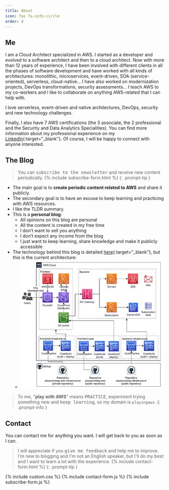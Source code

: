 ```yaml
---
title: About
icon: fas fa-info-circle
order: 4
---
```


## Me

I am a Cloud Architect specialized in AWS. I started as a developer and evolved to a software architect and then to a cloud architect. Now with more than 12 years of experience, I have been involved with different clients in all the phases of software development and have worked with all kinds of architectures: monolithic, microservices, event-driven, SOA (service-oriented), serverless, cloud-native... I have also worked on modernization projects, DevOps transformations, security assessments... I teach AWS to my co-workers and I like to collaborate on anything AWS-related that I can help with. 

I love serverless, event-driven and native architectures, DevOps, security and new technology challenges.

Finally, I also have 7 AWS certifications (the 3 associate, the 2 professional and the Security and Data Analytics Specialities). You can find more information about my professional experience on my [LinkedIn](https://www.linkedin.com/in/alejandro-lazaro-chueca/){:target="_blank"}. Of course, I will be happy to connect with anyone interested.

## The Blog

> You can <kbd>subscribe to the newsletter</kbd> and receive new content periodically.
{% include subscribe-form.html %}
{: .prompt-tip }

- The main goal is to **create periodic content related to AWS** and share it publicly.
- The secondary goal is to have an excuse to keep learning and practicing with AWS resources.
- I like the TLDR summary.
- This is a **personal blog**:
  - All opinions on this blog are personal
  - All the content is created in my free time
  - I don’t want to sell you anything
  - I don’t expect any income from the blog
  - I just want to keep learning, share knowledge and make it publicly accessible
- The technology behind this blog is detailed [here](/posts/the-technology-behind-this-blog/){:target="_blank"}, but this is the current architecture:
  - ![architecture_diagram](/assets/img/posts/2022-03-01-the-technology-behind-this-blog/blog-architecture-v2.png)

> To me, "**play with AWS**" means <kbd>PRACTICE</kbd>, experiment trying something new and <kbd>keep learning</kbd>, so my domain is `playingaws`.
{: .prompt-info }

## Contact

You can contact me for anything you want. I will get back to you as soon as I can.

> I will appreciate if you <kbd>give me feedback</kbd> and help me to improve. I'm new to blogging and I'm not an English speaker, but I'll do my best and I want to learn a lot with the experience.
{% include contact-form.html %}
{: .prompt-tip }

{% include custom.css %}
{% include contact-form.js %}
{% include subscribe-form.js %}

